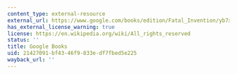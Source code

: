 ```yaml
---
content_type: external-resource
external_url: https://www.google.com/books/edition/Fatal_Invention/yb7xxeSczFYC?hl=en&gbpv=1
has_external_license_warning: true
license: https://en.wikipedia.org/wiki/All_rights_reserved
status: ''
title: Google Books
uid: 21427091-bf43-46f9-833e-df7fbed5e225
wayback_url: ''
---
```

